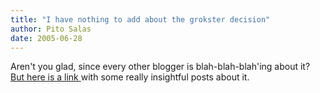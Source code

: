 ```yaml
---
title: "I have nothing to add about the grokster decision"
author: Pito Salas
date: 2005-06-28
---
```




Aren't you glad, since every other blogger is blah-blah-blah'ing about it?
[But here is a link ](<http://www.eff.org/deeplinks/>)with some really
insightful posts about it.


